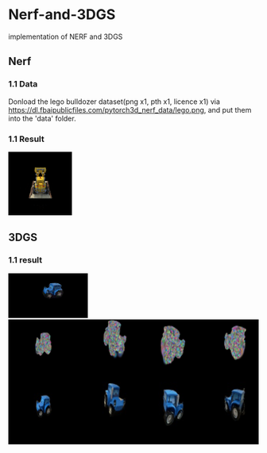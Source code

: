 # Nerf-and-3DGS
implementation of NERF and 3DGS

## Nerf
### 1.1 Data
Donload the lego bulldozer dataset(png x1, pth x1, licence x1) via https://dl.fbaipublicfiles.com/pytorch3d_nerf_data/lego.png, and put them into the 'data' folder.

### 1.1 Result

![visualization of NERF training result](./nerf/results/test_result.gif)

## 3DGS
### 1.1 result
![visualization of 3dgs training result](./3DGS/results/test_3dgs.gif)
![visualization of 3dgs training progress](./3DGS/results/progress.gif)

